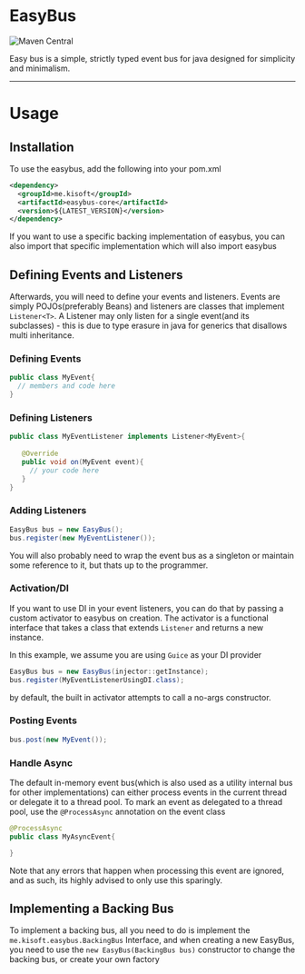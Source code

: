 # EasyBus
![Maven Central](https://maven-badges.herokuapp.com/maven-central/me.kisoft/easybus-core/badge.png)

Easy bus is a simple, strictly typed event bus for java designed for simplicity 
and minimalism.

<hr/>

# Usage

## Installation

To use the easybus, add the following into your pom.xml

```xml
<dependency>
  <groupId>me.kisoft</groupId>
  <artifactId>easybus-core</artifactId>
  <version>${LATEST_VERSION}</version>
</dependency>

```

If you want to use a specific backing implementation of easybus, you can also import
that specific implementation which will also import easybus

## Defining Events and Listeners

Afterwards, you will need to define your events and listeners. Events are simply
POJOs(preferably Beans) and listeners are classes that implement ``Listener<T>``. A Listener
may only listen for a single event(and its subclasses) - this is due to type erasure in 
java for generics that disallows multi inheritance.

### Defining Events

```java
public class MyEvent{
  // members and code here
}
```

### Defining Listeners

```java
public class MyEventListener implements Listener<MyEvent>{
   
   @Override
   public void on(MyEvent event){
     // your code here
   }
}
```

### Adding Listeners

```java
EasyBus bus = new EasyBus();
bus.register(new MyEventListener());
```

You will also probably need to wrap the event bus as a singleton or
maintain some reference to it, but thats up to the programmer.

### Activation/DI

If you want to use DI in your event listeners, you can do that by passing a custom 
activator to easybus on creation.
The activator is a functional interface that takes a class that extends ``Listener``
and returns a new instance.

In this example, we assume you are using ``Guice`` as your DI provider

```java
EasyBus bus = new EasyBus(injector::getInstance);
bus.register(MyEventListenerUsingDI.class);
```

by default, the built in activator attempts to  call a no-args constructor.

### Posting Events

```java
bus.post(new MyEvent());
```

### Handle Async

The default in-memory event bus(which is also used as a utility internal bus for other implementations)
can either process events in the current thread or delegate it to a thread pool. To mark an event 
as delegated to a thread pool, use the ``@ProcessAsync`` annotation on the event class


```java
@ProcessAsync
public class MyAsyncEvent{

}
```

Note that any errors that happen when processing this event are ignored, and as such, its 
highly advised to only use this sparingly.

## Implementing a Backing Bus

To implement a backing bus, all you need to do is implement the ``me.kisoft.easybus.BackingBus`` Interface, and when
creating a new EasyBus, you need to use the ``new EasyBus(BackingBus bus)`` constructor to change the backing bus, or
create your own factory
